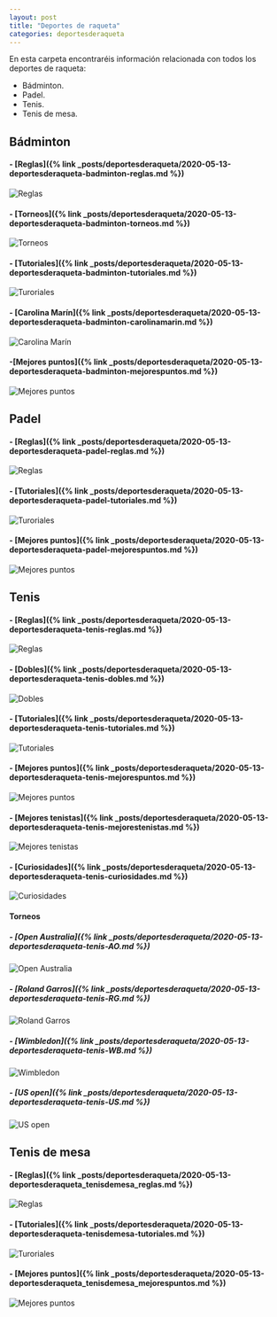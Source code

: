```yaml
---
layout: post
title: "Deportes de raqueta"
categories: deportesderaqueta
---
```


En esta carpeta encontraréis información relacionada con todos los deportes de raqueta:

- Bádminton.
- Padel.
- Tenis.
- Tenis de mesa.

## Bádminton

#### - [Reglas]({% link _posts/deportesderaqueta/2020-05-13-deportesderaqueta-badminton-reglas.md %})

![Reglas](../images/depraqueta_badminton_reglas_pestana.jpg)

#### - [Torneos]({% link _posts/deportesderaqueta/2020-05-13-deportesderaqueta-badminton-torneos.md %})

![Torneos](../images/depraqueta_badminton_competiciones_pestana.jpg)

#### - [Tutoriales]({% link _posts/deportesderaqueta/2020-05-13-deportesderaqueta-badminton-tutoriales.md %})

![Turoriales](../images/tutorial_pestana.png)

#### - [Carolina Marín]({% link _posts/deportesderaqueta/2020-05-13-deportesderaqueta-badminton-carolinamarin.md %})

![Carolina Marín](../images/depraqueta_badminton_carolinamarin_pestana.jpg)

#### -[Mejores puntos]({% link _posts/deportesderaqueta/2020-05-13-deportesderaqueta-badminton-mejorespuntos.md %})

![Mejores puntos](../images/depraqueta_badminton_mejorespuntos_pestana.jpg)

## Padel
#### - [Reglas]({% link _posts/deportesderaqueta/2020-05-13-deportesderaqueta-padel-reglas.md %})

![Reglas](../images/depraqueta_padel__reglas_pestana.jpg)

#### - [Tutoriales]({% link _posts/deportesderaqueta/2020-05-13-deportesderaqueta-padel-tutoriales.md %})

![Turoriales](../images/tutorial_pestana.png)

#### - [Mejores puntos]({% link _posts/deportesderaqueta/2020-05-13-deportesderaqueta-padel-mejorespuntos.md %})

![Mejores puntos](../images/depraqueta_padel_mejorespuntos_pestana.gif)

## Tenis
#### - [Reglas]({% link _posts/deportesderaqueta/2020-05-13-deportesderaqueta-tenis-reglas.md %})

![Reglas](../images/depraqueta_tenis_reglas_pesta%C3%B1a.jpg)

#### - [Dobles]({% link _posts/deportesderaqueta/2020-05-13-deportesderaqueta-tenis-dobles.md %})

![Dobles](../images/depraqueta_tenis__dobles_pesta%C3%B1a.jpg)

#### - [Tutoriales]({% link _posts/deportesderaqueta/2020-05-13-deportesderaqueta-tenis-tutoriales.md %})

![Tutoriales](../images/tutorial_pestana.png)

#### - [Mejores puntos]({% link _posts/deportesderaqueta/2020-05-13-deportesderaqueta-tenis-mejorespuntos.md %})

![Mejores puntos](../images/depraqueta_tenis_mejorespuntos.jpg)

#### - [Mejores tenistas]({% link _posts/deportesderaqueta/2020-05-13-deportesderaqueta-tenis-mejorestenistas.md %})

![Mejores tenistas](../images/deprqueta_tenis__mejorestenistas_pesta%C3%B1a.jpg)

#### - [Curiosidades]({% link _posts/deportesderaqueta/2020-05-13-deportesderaqueta-tenis-curiosidades.md %})

![Curiosidades](../images/depraqueta_tenis__curiosidadestenis_pesta%C3%B1a.jpg)

#### Torneos
##### - [Open Australia]({% link _posts/deportesderaqueta/2020-05-13-deportesderaqueta-tenis-AO.md %})

![Open Australia](../images/depraqueta_tenis_GS_AO_pesta%C3%B1a.png)

##### - [Roland Garros]({% link _posts/deportesderaqueta/2020-05-13-deportesderaqueta-tenis-RG.md %})

![Roland Garros](../images/depraqueta_tenis_GS_RG_pesta%C3%B1a.jpg)

##### - [Wimbledon]({% link _posts/deportesderaqueta/2020-05-13-deportesderaqueta-tenis-WB.md %})

![Wimbledon](../images/depraqueta_tenis_GS_WB_pesta%C3%B1a.jpg)

##### - [US open]({% link _posts/deportesderaqueta/2020-05-13-deportesderaqueta-tenis-US.md %})

![US open](../images/depraqueta_tenis_GS_US_pesta%C3%B1a.jpg)


## Tenis de mesa
#### - [Reglas]({% link _posts/deportesderaqueta/2020-05-13-deportesderaqueta_tenisdemesa_reglas.md %})

![Reglas](../images/depraqueta_tenisdemesa_reglas_pestana.jpg)

#### - [Tutoriales]({% link _posts/deportesderaqueta/2020-05-13-deportesderaqueta-tenisdemesa-tutoriales.md %})

![Turoriales](../images/tutorial_pestana.png)

#### - [Mejores puntos]({% link _posts/deportesderaqueta/2020-05-13-deportesderaqueta_tenisdemesa_mejorespuntos.md %})

![Mejores puntos](../images/depraqueta_tenisdemesa_mejorespuntos_pestana.jpg)
